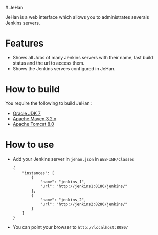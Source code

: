 # JeHan

JeHan is a web interface which allows you to administrates severals Jenkins servers.

# Features
 
* Shows all Jobs of many Jenkins servers with their name, last build status and the url to access them.
* Shows the Jenkins servers configured in JeHan.

# How to build

You require the following to build JeHan :

* [Oracle JDK 7](http://www.oracle.com/technetwork/java/)
* [Apache Maven 3.2.x](http://maven.apache.org/)
* [Apache Tomcat 8.0](http://tomcat.apache.org/)

# How to use

* Add your Jenkins server in `jehan.json` in `WEB-INF/classes`

    ```
    {
        "instances": [
            {
                "name": "jenkins_1",
                "url": "http://jenkins1:8180/jenkins/"
            },
            {
                "name": "jenkins_2",
                "url": "http://jenkins2:8280/jenkins/"
            }
        ]
    }
    ```
* You can point your browser to `http://localhost:8080/`